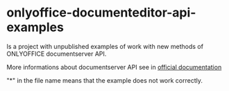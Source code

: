 # onlyoffice-documenteditor-api-examples

Is a project with unpublished examples of work with new methods of ONLYOFFICE documentserver API.

More informations about documentserver API see in [official documentation](https://api.onlyoffice.com/docbuilder/basic)


"*" in the file name means that the example does not work correctly.
